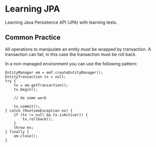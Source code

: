 Learning JPA
============

Learning Java Persistence API (JPA) with learning tests.


Common Practice
---------------

All operations to manipulate an entity must be wrapped by transaction. A
transaction can fail, in this case the transaction must be roll back.

In a non-managed environment you can use the following pattern:

    EntityManager em = emf.createEntityManager();
    EntityTransaction tx = null;
    try {
        tx = em.getTransaction();
        tx.begin();
        
        // do some work

        tx.commit();
    } catch (RuntimeException ex) {
        if (tx != null && tx.isActive()) {
            tx.rollback();
        }
        throw ex;
    } finally {
        em.close();
    }
